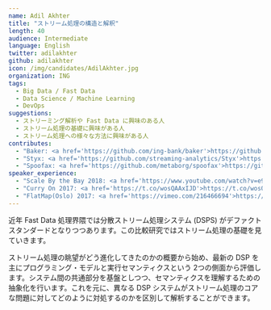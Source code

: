 ```yaml
---
name: Adil Akhter
title: "ストリーム処理の構造と解釈"
length: 40
audience: Intermediate
language: English
twitter: adilakhter
github: adilakhter
icon: /img/candidates/AdilAkhter.jpg
organization: ING
tags:
  - Big Data / Fast Data
  - Data Science / Machine Learning
  - DevOps
suggestions:
  - ストリーミング解析や Fast Data に興味のある人
  - ストリーム処理の基礎に興味がある人
  - ストリーム処理への様々な方法に興味がある人
contributes:
  - "Baker: <a href='https://github.com/ing-bank/baker'>https://github.com/ing-bank/baker</a>"
  - "Styx: <a href='https://github.com/streaming-analytics/Styx'>https://github.com/streaming-analytics/Styx</a>"
  - "Spoofax: <a href='https://github.com/metaborg/spoofax'>https://github.com/metaborg/spoofax</a>"
speaker_experience:
  - "Scale By the Bay 2018: <a href='https://www.youtube.com/watch?v=e9oFGVG9b9Q'>https://www.youtube.com/watch?v=e9oFGVG9b9Q</a>"
  - "Curry On 2017: <a href='https://t.co/wosQAAxIJD'>https://t.co/wosQAAxIJD</a>"
  - "FlatMap(Oslo) 2017: <a href='https://vimeo.com/216466694'>https://vimeo.com/216466694</a>"
---
```

近年 Fast Data 処理界隈では分散ストリーム処理システム (DSPS) がデファクトスタンダードとなりつつあります。この比較研究ではストリーム処理の基礎を見ていきます。

ストリーム処理の眺望がどう進化してきたのかの概要から始め、最新の DSP を主にプログラミング・モデルと実行セマンティクスという  2つの側面から評価します。システム間の共通部分を基盤としつつ、セマンティクスを理解するための抽象化を行います。これを元に、異なる DSP システムがストリーム処理のコアな問題に対してどのように対処するのかを区別して解析することができます。
